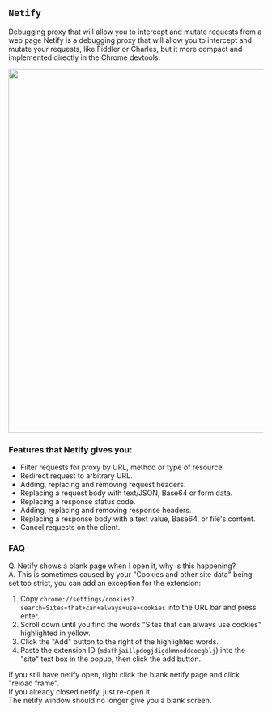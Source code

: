 ## `Netify`
Debugging proxy that will allow you to intercept and mutate requests from a web page
Netify is a debugging proxy that will allow you to intercept and mutate your requests, like Fiddler or Charles, but it more compact and implemented directly in the Chrome devtools.

<div align="center">
<img src="screenshots/promo.png" width="720" align="center">
</div>

### Features that Netify gives you:
- Filter requests for proxy by URL, method or type of resource.
- Redirect request to arbitrary URL.
- Adding, replacing and removing request headers.
- Replacing a request body with text/JSON, Base64 or form data.
- Replacing a response status code.
- Adding, replacing and removing response headers.
- Replacing a response body with a text value, Base64, or file's content.
- Cancel requests on the client.

### FAQ
Q. Netify shows a blank page when I open it, why is this happening?  
A. This is sometimes caused by your "Cookies and other site data" being set too strict, you can add an exception for the extension:    

1. Copy `chrome://settings/cookies?search=Sites+that+can+always+use+cookies` into the URL bar and press enter.    
2. Scroll down until you find the words "Sites that can always use cookies" highlighted in yellow.  
3. Click the "Add" button to the right of the highlighted words.  
4. Paste the extension ID (`mdafhjaillpdogjdigdkmnoddeoegblj`) into the "site" text box in the popup, then click the add button.    

If you still have netify open, right click the blank netify page and click "reload frame".    
If you already closed netify, just re-open it.    
The netify window should no longer give you a blank screen.    
